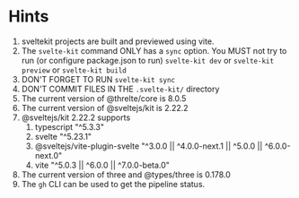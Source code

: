 
# Hints

1. sveltekit projects are built and previewed using vite.
2. The `svelte-kit` command ONLY has a `sync` option. You MUST not try to run (or configure package.json to run) `svelte-kit dev` or `svelte-kit preview` or `svelte-kit build`
3. DON'T FORGET TO RUN `svelte-kit sync`
4. DON'T COMMIT FILES IN THE `.svelte-kit/` directory
5. The current version of @threlte/core is 8.0.5
6. The current version of @sveltejs/kit is 2.22.2
7. @sveltejs/kit 2.22.2 supports
   1. typescript "^5.3.3"
   2. svelte "^5.23.1"
   3. @sveltejs/vite-plugin-svelte "^3.0.0 || ^4.0.0-next.1 || ^5.0.0 || ^6.0.0-next.0"
   4. vite "^5.0.3 || ^6.0.0 || ^7.0.0-beta.0"
8. The current version of three and @types/three is 0.178.0
9. The `gh` CLI can be used to get the pipeline status.



